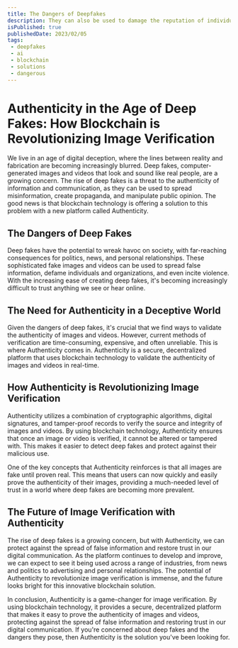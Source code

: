```yaml
---
title: The Dangers of Deepfakes
description: They can also be used to damage the reputation of individuals, organizations, and even countries. The increasing ease of creating deep fakes means that anyone with a computer and internet access can create false content, making it difficult to trust anything we see or hear online.
isPublished: true
publishedDate: 2023/02/05
tags:
 - deepfakes
 - ai
 - blockchain
 - solutions
 - dangerous
---
```


# Authenticity in the Age of Deep Fakes: How Blockchain is Revolutionizing Image Verification
We live in an age of digital deception, where the lines between reality and fabrication are becoming increasingly blurred. Deep fakes, computer-generated images and videos that look and sound like real people, are a growing concern. The rise of deep fakes is a threat to the authenticity of information and communication, as they can be used to spread misinformation, create propaganda, and manipulate public opinion. The good news is that blockchain technology is offering a solution to this problem with a new platform called Authenticity.

## The Dangers of Deep Fakes
Deep fakes have the potential to wreak havoc on society, with far-reaching consequences for politics, news, and personal relationships. These sophisticated fake images and videos can be used to spread false information, defame individuals and organizations, and even incite violence. With the increasing ease of creating deep fakes, it's becoming increasingly difficult to trust anything we see or hear online.

## The Need for Authenticity in a Deceptive World
Given the dangers of deep fakes, it's crucial that we find ways to validate the authenticity of images and videos. However, current methods of verification are time-consuming, expensive, and often unreliable. This is where Authenticity comes in. Authenticity is a secure, decentralized platform that uses blockchain technology to validate the authenticity of images and videos in real-time.

## How Authenticity is Revolutionizing Image Verification
Authenticity utilizes a combination of cryptographic algorithms, digital signatures, and tamper-proof records to verify the source and integrity of images and videos. By using blockchain technology, Authenticity ensures that once an image or video is verified, it cannot be altered or tampered with. This makes it easier to detect deep fakes and protect against their malicious use.

One of the key concepts that Authenticity reinforces is that all images are fake until proven real. This means that users can now quickly and easily prove the authenticity of their images, providing a much-needed level of trust in a world where deep fakes are becoming more prevalent.

## The Future of Image Verification with Authenticity
The rise of deep fakes is a growing concern, but with Authenticity, we can protect against the spread of false information and restore trust in our digital communication. As the platform continues to develop and improve, we can expect to see it being used across a range of industries, from news and politics to advertising and personal relationships. The potential of Authenticity to revolutionize image verification is immense, and the future looks bright for this innovative blockchain solution.

In conclusion, Authenticity is a game-changer for image verification. By using blockchain technology, it provides a secure, decentralized platform that makes it easy to prove the authenticity of images and videos, protecting against the spread of false information and restoring trust in our digital communication. If you're concerned about deep fakes and the dangers they pose, then Authenticity is the solution you've been looking for.
